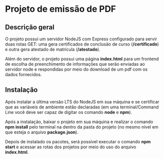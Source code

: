 # Projeto de emissão de PDF

## Descrição geral
O projeto possui um servidor NodeJS com Express configurado para servir duas rotas GET: uma gera certificados de conclusão de curso (**/certificado**) e outra gera atestado de matrícula (**/atestado**).

Além do servidor, o projeto possui uma página **index.html** para um frontend de escolha de preenchimento de informações que serão enviadas ao servidor node e respondidas por meio do download de um pdf com os dados fornecidos.

## Instalação
Após instalar a última versão LTS do NodeJS em sua máquina e se certificar que as variáveis de ambiente estão declaradas (em uma terminal/Command Line você deve ser capaz de digitar os comando **node** e **npm**).

Após a instalação, baixar o projeto em sua máquina e realizar o comando **npm install** pelo terminal na dentro da pasta do projeto (no mesmo nível em que esteja o arquivo **package.json**).

Depois de instalado os pacotes, será possível executar o comando **npm start** e acessar as rotas dos projetos por meio do uso do arquivo **index.html**.